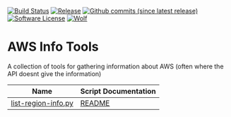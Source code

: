 [![Build Status](https://img.shields.io/travis/AntiPhotonltd/aws-info-tools/master?style=for-the-badge&logo=travis)](https://travis-ci.org/AntiPhotonltd/aws-info-tools)
[![Release](https://img.shields.io/github/release/AntiPhotonltd/aws-info-tools?color=blueviolet&style=for-the-badge&logo=github)](https://github.com/AntiPhotonltd/aws-info-tools/releases/latest)
[![Github commits (since latest release)](https://img.shields.io/github/commits-since/AntiPhotonltd/aws-info-tools/latest?color=blueviolet&style=for-the-badge&logo=github)](https://github.com/AntiPhotonltd/aws-info-tools/commits)
[![Software License](https://img.shields.io/badge/license-MIT-blueviolet?style=for-the-badge)](LICENSE.md)
[![Wolf](https://img.shields.io/badge/Created%20By-Wolf-blueviolet?style=for-the-badge)](https://github.com/TGWolf)

# AWS Info Tools

A collection of tools for gathering information about AWS (often where the API doesnt give the information)

| Name | Script Documentation |
| --- | --- |
| [list-region-info.py](src/list-region-info/list-region-info.py) | [README](src/list-region-info/README.md) | 

